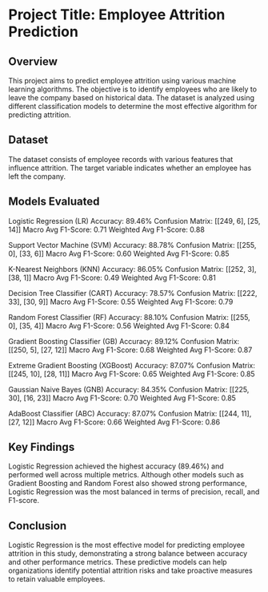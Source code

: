 # Project Title: Employee Attrition Prediction

## Overview
This project aims to predict employee attrition using various machine learning algorithms. The objective is to identify employees who are likely to leave the company based on historical data. The dataset is analyzed using different classification models to determine the most effective algorithm for predicting attrition.

## Dataset
The dataset consists of employee records with various features that influence attrition. The target variable indicates whether an employee has left the company.

## Models Evaluated

Logistic Regression (LR)
Accuracy: 89.46%
Confusion Matrix: [[249, 6], [25, 14]]
Macro Avg F1-Score: 0.71
Weighted Avg F1-Score: 0.88

Support Vector Machine (SVM)
Accuracy: 88.78%
Confusion Matrix: [[255, 0], [33, 6]]
Macro Avg F1-Score: 0.60
Weighted Avg F1-Score: 0.85

K-Nearest Neighbors (KNN)
Accuracy: 86.05%
Confusion Matrix: [[252, 3], [38, 1]]
Macro Avg F1-Score: 0.49
Weighted Avg F1-Score: 0.81

Decision Tree Classifier (CART)
Accuracy: 78.57%
Confusion Matrix: [[222, 33], [30, 9]]
Macro Avg F1-Score: 0.55
Weighted Avg F1-Score: 0.79

Random Forest Classifier (RF)
Accuracy: 88.10%
Confusion Matrix: [[255, 0], [35, 4]]
Macro Avg F1-Score: 0.56
Weighted Avg F1-Score: 0.84

Gradient Boosting Classifier (GB)
Accuracy: 89.12%
Confusion Matrix: [[250, 5], [27, 12]]
Macro Avg F1-Score: 0.68
Weighted Avg F1-Score: 0.87

Extreme Gradient Boosting (XGBoost)
Accuracy: 87.07%
Confusion Matrix: [[245, 10], [28, 11]]
Macro Avg F1-Score: 0.65
Weighted Avg F1-Score: 0.85

Gaussian Naive Bayes (GNB)
Accuracy: 84.35%
Confusion Matrix: [[225, 30], [16, 23]]
Macro Avg F1-Score: 0.70
Weighted Avg F1-Score: 0.85

AdaBoost Classifier (ABC)
Accuracy: 87.07%
Confusion Matrix: [[244, 11], [27, 12]]
Macro Avg F1-Score: 0.66
Weighted Avg F1-Score: 0.86

## Key Findings
Logistic Regression achieved the highest accuracy (89.46%) and performed well across multiple metrics.
Although other models such as Gradient Boosting and Random Forest also showed strong performance, Logistic Regression was the most balanced in terms of precision, recall, and F1-score.

## Conclusion
Logistic Regression is the most effective model for predicting employee attrition in this study, demonstrating a strong balance between accuracy and other performance metrics. These predictive models can help organizations identify potential attrition risks and take proactive measures to retain valuable employees.
